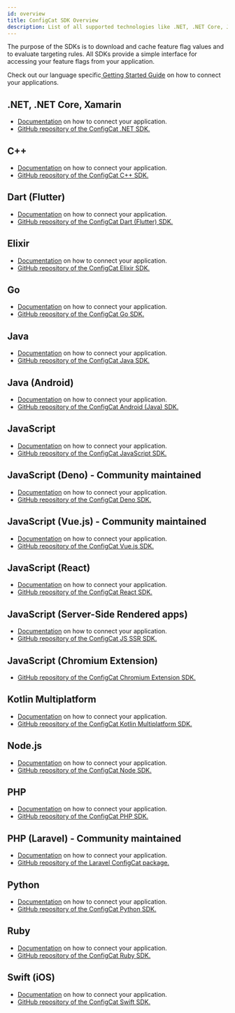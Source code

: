 ```yaml
---
id: overview
title: ConfigCat SDK Overview
description: List of all supported technologies like .NET, .NET Core, Java, JavaScript, PHP, Python, Ruby, Go, Node.js, Android, Swift, iOS, Elixir, Dart, React, Angular, Vue.js, React, Chromium, Deno, Kotlin Multiplatform, Laravel, Server-Side Rendered apps, etc.
---
```


The purpose of the SDKs is to download and cache feature flag values and to evaluate targeting rules. All SDKs provide a simple interface for accessing your feature flags from your application.

Check out our language specific<a href="https://app.configcat.com/sdkkey" target="_blank"> Getting Started Guide</a> on how to connect your applications.

## .NET, .NET Core, Xamarin

- [Documentation](/sdk-reference/dotnet) on how to connect your application.
- <a href="https://github.com/ConfigCat/.net-sdk" target="_blank">GitHub repository of the ConfigCat .NET SDK.</a>

## C++

- [Documentation](/sdk-reference/cpp) on how to connect your application.
- <a href="https://github.com/configcat/cpp-sdk" target="_blank">GitHub repository of the ConfigCat C++ SDK.</a>

## Dart (Flutter)

- [Documentation](/sdk-reference/dart) on how to connect your application.
- <a href="https://github.com/configcat/dart-sdk" target="_blank">GitHub repository of the ConfigCat Dart (Flutter) SDK.</a>

## Elixir

- [Documentation](/sdk-reference/elixir) on how to connect your application.
- <a href="https://github.com/configcat/elixir-sdk" target="_blank">GitHub repository of the ConfigCat Elixir SDK.</a>

## Go

- [Documentation](/sdk-reference/go) on how to connect your application.
- <a href="https://github.com/configcat/go-sdk" target="_blank">GitHub repository of the ConfigCat Go SDK.</a>

## Java

- [Documentation](/sdk-reference/java) on how to connect your application.
- <a href="https://github.com/ConfigCat/java-sdk" target="_blank">GitHub repository of the ConfigCat Java SDK.</a>

## Java (Android)

- [Documentation](/sdk-reference/android) on how to connect your application.
- <a href="https://github.com/configcat/android-sdk" target="_blank">GitHub repository of the ConfigCat Android (Java) SDK.</a>

## JavaScript

- [Documentation](/sdk-reference/js) on how to connect your application.
- <a href="https://github.com/ConfigCat/js-sdk" target="_blank">GitHub repository of the ConfigCat JavaScript SDK.</a>

## JavaScript (Deno) - Community maintained

- [Documentation](/sdk-reference/community/deno) on how to connect your application.
- <a href="https://github.com/sigewuzhere/configcat-deno" target="_blank">GitHub repository of the ConfigCat Deno SDK.</a>

## JavaScript (Vue.js) - Community maintained

- [Documentation](/sdk-reference/community/vue) on how to connect your application.
- <a href="https://github.com/codedbychavez/configcat-vue" target="_blank">GitHub repository of the ConfigCat Vue.js SDK.</a>

## JavaScript (React)

- [Documentation](/sdk-reference/react) on how to connect your application.
- <a href="https://github.com/ConfigCat/react-sdk" target="_blank">GitHub repository of the ConfigCat React SDK.</a>

## JavaScript (Server-Side Rendered apps)

- [Documentation](/sdk-reference/js-ssr) on how to connect your application.
- <a href="https://github.com/ConfigCat/js-ssr-sdk" target="_blank">GitHub repository of the ConfigCat JS SSR SDK.</a>

## JavaScript (Chromium Extension)

- <a href="https://github.com/configcat/js-chromium-extension-sdk" target="_blank">GitHub repository of the ConfigCat Chromium Extension SDK.</a>

## Kotlin Multiplatform

- [Documentation](/sdk-reference/kotlin) on how to connect your application.
- <a href="https://github.com/configcat/kotlin-sdk" target="_blank">GitHub repository of the ConfigCat Kotlin Multiplatform SDK.</a>

## Node.js

- [Documentation](/sdk-reference/node) on how to connect your application.
- <a href="https://github.com/ConfigCat/node-sdk" target="_blank">GitHub repository of the ConfigCat Node SDK.</a>

## PHP

- [Documentation](/sdk-reference/php) on how to connect your application.
- <a href="https://github.com/configcat/php-sdk" target="_blank">GitHub repository of the ConfigCat PHP SDK.</a>

## PHP (Laravel) - Community maintained

- [Documentation](/sdk-reference/community/laravel) on how to connect your application.
- <a href="https://github.com/pod-point/laravel-configcat" target="_blank">GitHub repository of the Laravel ConfigCat package.</a>

## Python

- [Documentation](/sdk-reference/python) on how to connect your application.
- <a href="https://github.com/ConfigCat/python-sdk" target="_blank">GitHub repository of the ConfigCat Python SDK.</a>

## Ruby

- [Documentation](/sdk-reference/ruby) on how to connect your application.
- <a href="https://github.com/configcat/ruby-sdk" target="_blank">GitHub repository of the ConfigCat Ruby SDK.</a>

## Swift (iOS)

- [Documentation](/sdk-reference/ios) on how to connect your application.
- <a href="https://github.com/ConfigCat/swift-sdk" target="_blank">GitHub repository of the ConfigCat Swift SDK.</a>

